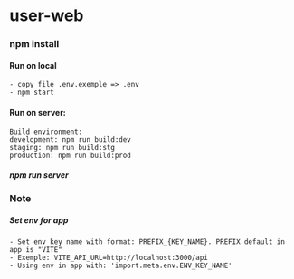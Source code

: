# user-web

### npm install

#### Run on local
    - copy file .env.exemple => .env
    - npm start

#### Run on server:
    Build environment:
    development: npm run build:dev
    staging: npm run build:stg
    production: npm run build:prod
##### npm run server

### Note
##### Set env for app
    - Set env key name with format: PREFIX_{KEY_NAME}. PREFIX default in app is "VITE"
    - Exemple: VITE_API_URL=http://localhost:3000/api
    - Using env in app with: 'import.meta.env.ENV_KEY_NAME'